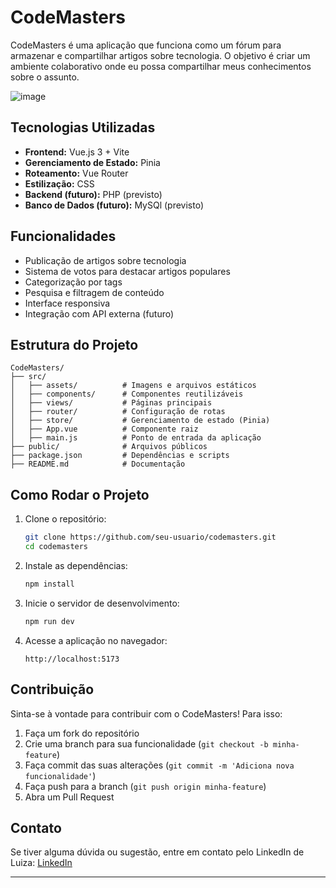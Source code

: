 # CodeMasters 

CodeMasters é uma aplicação que funciona como um fórum para armazenar e compartilhar artigos sobre tecnologia. O objetivo é criar um ambiente colaborativo onde eu possa compartilhar meus conhecimentos sobre o assunto.

![image](https://github.com/user-attachments/assets/3ecbc856-f1d6-48d6-8f49-24b221bfa7b1)

## Tecnologias Utilizadas
- **Frontend:** Vue.js 3 + Vite
- **Gerenciamento de Estado:** Pinia
- **Roteamento:** Vue Router
- **Estilização:** CSS
- **Backend (futuro):** PHP (previsto)
- **Banco de Dados (futuro):** MySQl (previsto)

## Funcionalidades
- Publicação de artigos sobre tecnologia
- Sistema de votos para destacar artigos populares
- Categorização por tags
- Pesquisa e filtragem de conteúdo
- Interface responsiva
- Integração com API externa (futuro)

## Estrutura do Projeto
```
CodeMasters/
├── src/
│   ├── assets/          # Imagens e arquivos estáticos
│   ├── components/      # Componentes reutilizáveis
│   ├── views/           # Páginas principais
│   ├── router/          # Configuração de rotas
│   ├── store/           # Gerenciamento de estado (Pinia)
│   ├── App.vue          # Componente raiz
│   ├── main.js          # Ponto de entrada da aplicação
├── public/              # Arquivos públicos
├── package.json         # Dependências e scripts
├── README.md            # Documentação
```

## Como Rodar o Projeto

1. Clone o repositório:
   ```sh
   git clone https://github.com/seu-usuario/codemasters.git
   cd codemasters
   ```
2. Instale as dependências:
   ```sh
   npm install
   ```
3. Inicie o servidor de desenvolvimento:
   ```sh
   npm run dev
   ```
4. Acesse a aplicação no navegador:
   ```
   http://localhost:5173
   ```

## Contribuição
Sinta-se à vontade para contribuir com o CodeMasters! Para isso:
1. Faça um fork do repositório
2. Crie uma branch para sua funcionalidade (`git checkout -b minha-feature`)
3. Faça commit das suas alterações (`git commit -m 'Adiciona nova funcionalidade'`)
4. Faça push para a branch (`git push origin minha-feature`)
5. Abra um Pull Request

## Contato
Se tiver alguma dúvida ou sugestão, entre em contato pelo LinkedIn de Luiza: [LinkedIn](https://www.linkedin.com/in/luiza-barbosa-rocha/)

---

